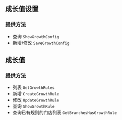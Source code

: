 ## 成长值设置

### 提供方法
- 查询 `ShowGrowthConfig`
- 新增/修改 `SaveGrowthConfig`



## 成长值
### 提供方法
- 列表 `GetGrowthRules`
- 新增 `CreateGrowthRule`
- 修改 `UpdateGrowthRule`
- 查询 `ShowGrowthRule`
- 查询已有规则的门店列表 `GetBranchesHasGrowthRule`